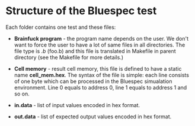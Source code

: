 # Structure of the Bluespec test

Each folder contains one test and these files:

* __Brainfuck program__ - the program name depends on the user. We don't want to force the user to have a lot of same files in all directories. The file type is *.b* (foo.b) and this file is translated in Makefile in parent directory (see the Makefile for more details.)

* __Cell memory__ - result cell memory, this file is defined to have a static name **cell_mem.hex**. The syntax of the file is simple: each line consists of one byte which can be processed in the Bluespec simualation environment. Line 0 equals to address 0, line 1 equals to address 1 and so on.

* __in.data__ - list of input values encoded in hex format.

* __out.data__ - list of expected output values encoded in hex format.
